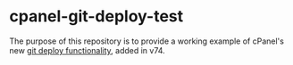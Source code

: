 # cpanel-git-deploy-test
The purpose of this repository is to provide a working example of cPanel's new [git deploy functionality](https://documentation.cpanel.net/display/CKB/Guide+to+Git+-+Deployment), added in v74.
